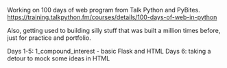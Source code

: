 Working on 100 days of web program from Talk Python and PyBites.
https://training.talkpython.fm/courses/details/100-days-of-web-in-python

Also, getting used to building silly stuff that was built a million times before, just for practice and portfolio.

Days 1-5: 1_compound_interest - basic Flask and HTML
Days 6: taking a detour to mock some ideas in HTML